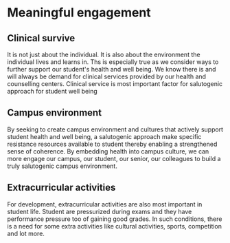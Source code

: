 # Meaningful engagement
## Clinical survive
It is not just about the individual. It is also about the environment the individual lives and learns in. Ths is especially true as we consider ways to further support our student's health and well being. We know there is and will always be demand for clinical services provided by our health and counselling centers. Clinical service is most important factor for salutogenic approach for student well being

## Campus environment
By seeking to create campus environment and cultures that actively support student health and well being, a salutogenic approach make specific resistance resources available to student thereby enabling a strengthened sense of coherence. By embedding health into campus culture, we can more engage our campus, our student, our senior, our colleagues to build a truly salutogenic campus environment.

## Extracurricular activities
For development, extracurricular activities are also most important in student life. Student are pressurized during exams and they have performance pressure too of gaining good grades. In such conditions, there is a need for some extra activities like cultural activities, sports, competition and lot more.
